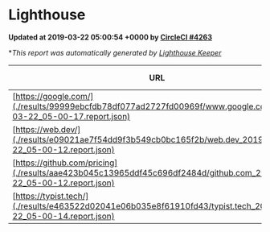 
# Lighthouse

**Updated at 2019-03-22 05:00:54 +0000 by [CircleCI #4263](https://circleci.com/gh/ItinerisLtd/lighthouse-keeper-example/4263)**

**This report was automatically generated by [Lighthouse Keeper](https://github.com/itinerisltd/lighthouse-keeper)*

| URL | Performance | Accessibility | Best Practices | SEO | PWA | Updated At |
| --- | --- | --- | --- | --- | --- | --- |
| [https://google.com/](./results/99999ebcfdb78df077ad2727fd00969f/www.google.com_2019-03-22_05-00-17.report.json) | 0.88 | 0.71 | 0.93 | 0.82 | 0.58 | 2019-03-22T05:00:17.347Z |
| [https://web.dev/](./results/e09021ae7f54dd9f3b549cb0bc165f2b/web.dev_2019-03-22_05-00-12.report.json) | 0.96 | 0.93 | 1 | 0.96 | 1 | 2019-03-22T05:00:12.361Z |
| [https://github.com/pricing](./results/aae423b045c13965ddf45c696df2484d/github.com_2019-03-22_05-00-12.report.json) | 0.87 | 0.89 | 0.93 | 0.9 | 0.58 | 2019-03-22T05:00:12.927Z |
| [https://typist.tech/](./results/e463522d02041e06b035e8f61910fd43/typist.tech_2019-03-22_05-00-14.report.json) | 1 |  |  |  |  | 2019-03-22T05:00:14.423Z |
